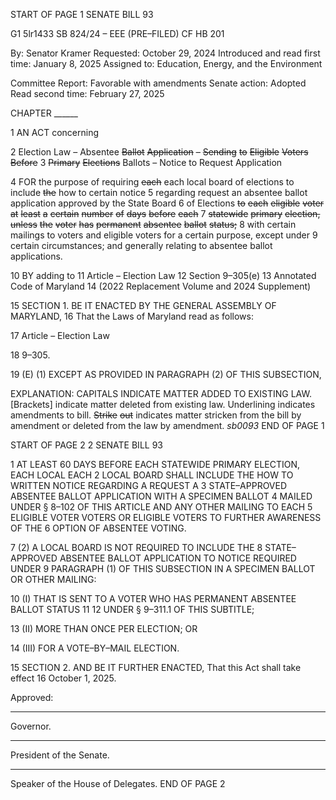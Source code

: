 START OF PAGE 1
SENATE BILL 93

G1 5lr1433
SB 824/24 – EEE (PRE–FILED) CF HB 201

By: Senator Kramer
Requested: October 29, 2024
Introduced and read first time: January 8, 2025
Assigned to: Education, Energy, and the Environment

Committee Report: Favorable with amendments
Senate action: Adopted
Read second time: February 27, 2025

CHAPTER ______

1 AN ACT concerning

2 Election Law – Absentee ~~Ballot~~ ~~Application~~ ~~–~~ ~~Sending~~ ~~to~~ ~~Eligible~~ ~~Voters~~ ~~Before~~
3 ~~Primary~~ ~~Elections~~ Ballots – Notice to Request Application

4 FOR the purpose of requiring ~~each~~ each local board of elections to include ~~the~~ how to certain notice
5 regarding request an absentee ballot application approved by the State Board
6 of Elections ~~to~~ ~~each~~ ~~eligible~~ ~~voter~~ ~~at~~ ~~least~~ ~~a~~ ~~certain~~ ~~number~~ ~~of~~ ~~days~~ ~~before~~ ~~each~~
7 ~~statewide~~ ~~primary~~ ~~election,~~ ~~unless~~ ~~the~~ ~~voter~~ ~~has~~ ~~permanent~~ ~~absentee~~ ~~ballot~~ ~~status;~~
8 with certain mailings to voters and eligible voters for a certain purpose, except under
9 certain circumstances; and generally relating to absentee ballot applications.

10 BY adding to
11 Article – Election Law
12 Section 9–305(e)
13 Annotated Code of Maryland
14 (2022 Replacement Volume and 2024 Supplement)

15 SECTION 1. BE IT ENACTED BY THE GENERAL ASSEMBLY OF MARYLAND,
16 That the Laws of Maryland read as follows:

17 Article – Election Law

18 9–305.

19 (E) (1) EXCEPT AS PROVIDED IN PARAGRAPH (2) OF THIS SUBSECTION,

EXPLANATION: CAPITALS INDICATE MATTER ADDED TO EXISTING LAW.
[Brackets] indicate matter deleted from existing law.
Underlining indicates amendments to bill.
~~Strike~~ ~~out~~ indicates matter stricken from the bill by amendment or deleted from the law by
amendment. *sb0093*
END OF PAGE 1

START OF PAGE 2
2 SENATE BILL 93

1 AT LEAST 60 DAYS BEFORE EACH STATEWIDE PRIMARY ELECTION, EACH LOCAL EACH
2 LOCAL BOARD SHALL INCLUDE THE HOW TO WRITTEN NOTICE REGARDING A REQUEST A
3 STATE–APPROVED ABSENTEE BALLOT APPLICATION WITH A SPECIMEN BALLOT
4 MAILED UNDER § 8–102 OF THIS ARTICLE AND ANY OTHER MAILING TO EACH
5 ELIGIBLE VOTER VOTERS OR ELIGIBLE VOTERS TO FURTHER AWARENESS OF THE
6 OPTION OF ABSENTEE VOTING.

7 (2) A LOCAL BOARD IS NOT REQUIRED TO INCLUDE THE
8 STATE–APPROVED ABSENTEE BALLOT APPLICATION TO NOTICE REQUIRED UNDER
9 PARAGRAPH (1) OF THIS SUBSECTION IN A SPECIMEN BALLOT OR OTHER MAILING:

10 (I) THAT IS SENT TO A VOTER WHO HAS PERMANENT ABSENTEE BALLOT STATUS
11
12 UNDER § 9–311.1 OF THIS SUBTITLE;

13 (II) MORE THAN ONCE PER ELECTION; OR

14 (III) FOR A VOTE–BY–MAIL ELECTION.

15 SECTION 2. AND BE IT FURTHER ENACTED, That this Act shall take effect
16 October 1, 2025.

Approved:

________________________________________________________________________________
Governor.

________________________________________________________________________________
President of the Senate.

________________________________________________________________________________
Speaker of the House of Delegates.
END OF PAGE 2